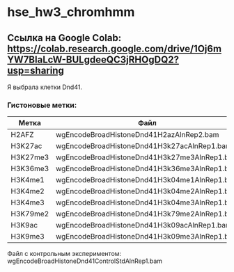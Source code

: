 # hse_hw3_chromhmm

## Ссылка на Google Colab: https://colab.research.google.com/drive/1Oj6mYW7BlaLcW-BULgdeeQC3jRHOgDQ2?usp=sharing

Я выбрала клетки Dnd41.
### Гистоновые метки:
Метка | Файл
--- | ---
H2AFZ | wgEncodeBroadHistoneDnd41H2azAlnRep2.bam 
H3K27ac | wgEncodeBroadHistoneDnd41H3k27acAlnRep1.bam   
H3K27me3 | wgEncodeBroadHistoneDnd41H3k27me3AlnRep1.bam
H3K36me3 | wgEncodeBroadHistoneDnd41H3k36me3AlnRep1.bam
H3K4me1 | wgEncodeBroadHistoneDnd41H3k04me1AlnRep1.bam 
H3K4me2 | wgEncodeBroadHistoneDnd41H3k04me2AlnRep1.bam
H3K4me3 | wgEncodeBroadHistoneDnd41H3k04me3AlnRep1.bam
H3K79me2 | wgEncodeBroadHistoneDnd41H3k79me2AlnRep1.bam
H3K9ac | wgEncodeBroadHistoneDnd41H3k09acAlnRep1.bam
H3K9me3 | wgEncodeBroadHistoneDnd41H3k09me3AlnRep1.bam

Файл с контрольным экспериментом: wgEncodeBroadHistoneDnd41ControlStdAlnRep1.bam
